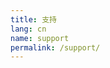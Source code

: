 ```yaml
---
title: 支持
lang: cn
name: support
permalink: /support/
---
```


<script>
location = "{%- include get_link.html name='feedback' lang='cn' -%}";
</script>